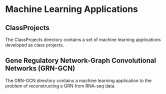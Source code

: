 # Machine Learning Applications

## ClassProjects

The ClassProjects directory contains a set of machine learning applications developed as class projects.

## Gene Regulatory Network-Graph Convolutional Networks (GRN-GCN)

The GRN-GCN directory contains a machine learning application to the problem of reconstructing a GRN from RNA-seq data.
